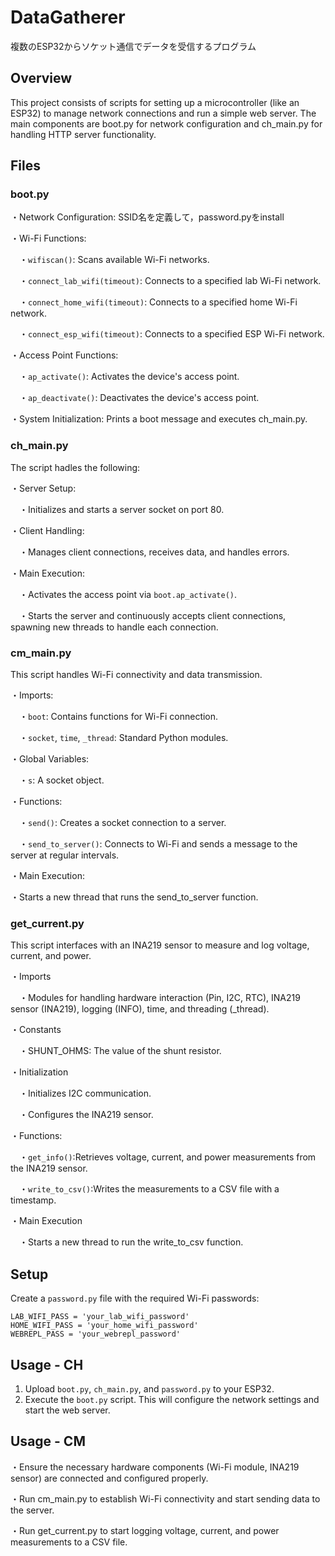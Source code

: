 # DataGatherer
複数のESP32からソケット通信でデータを受信するプログラム

## Overview
This project consists of scripts for setting up a microcontroller (like an ESP32) to manage network connections and run a simple web server. The main components are boot.py for network configuration and ch_main.py for handling HTTP server functionality.

## Files
### boot.py

・Network Configuration: SSID名を定義して，password.pyをinstall 

・Wi-Fi Functions:

&emsp;・`wifiscan()`: Scans available Wi-Fi networks.

&emsp;・`connect_lab_wifi(timeout)`: Connects to a specified lab Wi-Fi network.

&emsp;・`connect_home_wifi(timeout)`: Connects to a specified home Wi-Fi network.

&emsp;・`connect_esp_wifi(timeout)`: Connects to a specified ESP Wi-Fi network.

・Access Point Functions:

&emsp;・`ap_activate()`: Activates the device's access point.

&emsp;・`ap_deactivate()`: Deactivates the device's access point.

・System Initialization: Prints a boot message and executes ch_main.py.

### ch_main.py
The script hadles the following:

・Server Setup:

&emsp;・Initializes and starts a server socket on port 80.

・Client Handling:

&emsp;・Manages client connections, receives data, and handles errors.

・Main Execution:

&emsp;・Activates the access point via `boot.ap_activate()`.

&emsp;・Starts the server and continuously accepts client connections, spawning new threads to handle each connection.

### cm_main.py
This script handles Wi-Fi connectivity and data transmission.

・Imports:

&emsp;・`boot`: Contains functions for Wi-Fi connection.

&emsp;・`socket`, `time`, `_thread`: Standard Python modules.

・Global Variables:

&emsp;・`s`: A socket object.

・Functions:

&emsp;・`send()`: Creates a socket connection to a server.

&emsp;・`send_to_server()`: Connects to Wi-Fi and sends a message to the server at regular intervals.

・Main Execution:

・Starts a new thread that runs the send_to_server function.

### get_current.py
This script interfaces with an INA219 sensor to measure and log voltage, current, and power.

・Imports

&emsp;・Modules for handling hardware interaction (Pin, I2C, RTC), INA219 sensor (INA219), logging (INFO), time, and threading (_thread).

・Constants

&emsp;・SHUNT_OHMS: The value of the shunt resistor.

・Initialization

&emsp;・Initializes I2C communication.

&emsp;・Configures the INA219 sensor.

・Functions:

&emsp;・`get_info()`:Retrieves voltage, current, and power measurements from the INA219 sensor.

&emsp;・`write_to_csv()`:Writes the measurements to a CSV file with a timestamp.

・Main Execution

&emsp;・Starts a new thread to run the write_to_csv function.

## Setup
Create a `password.py` file with the required Wi-Fi passwords:

```
LAB_WIFI_PASS = 'your_lab_wifi_password'
HOME_WIFI_PASS = 'your_home_wifi_password'
WEBREPL_PASS = 'your_webrepl_password'
```

## Usage - CH
1. Upload `boot.py`, `ch_main.py`, and `password.py` to your ESP32.
2. Execute the `boot.py` script. This will configure the network settings and start the web server.


## Usage - CM

・Ensure the necessary hardware components (Wi-Fi module, INA219 sensor) are connected and configured properly.

・Run cm_main.py to establish Wi-Fi connectivity and start sending data to the server.

・Run get_current.py to start logging voltage, current, and power measurements to a CSV file.
